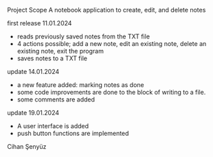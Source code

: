 Project Scope
A notebook application to create, edit, and delete notes

first release 11.01.2024
- reads previously saved notes from the TXT file
- 4 actions possible; add a new note, edit an existing note, delete an existing note, exit the program
- saves notes to a TXT file

update 14.01.2024
- a new feature added: marking notes as done
- some code improvements are done to the block of writing to a file.
- some comments are added

update 19.01.2024
- A user interface is added
- push button functions are implemented

Cihan Şenyüz
